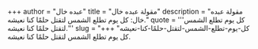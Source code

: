 +++
author = "عبده خال"
title = "مقولة عبده خال"
description = "مقولة عبده خال: كل يوم تطلع الشمس لتقتل حلمًا كنا نعيشه."
quote = '''كل يوم تطلع الشمس لتقتل حلمًا كنا نعيشه.''' 
slug = "كل-يوم-تطلع-الشمس-لتقتل-حلمًا-كنا-نعيشه"
+++
كل يوم تطلع الشمس لتقتل حلمًا كنا نعيشه.
